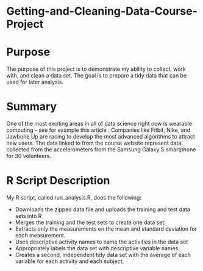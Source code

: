 # Getting-and-Cleaning-Data-Course-Project

# Purpose
The purpose of this project is to demonstrate my ability to collect, work with, and clean a data set. The goal is to prepare a tidy data that can be used for later analysis.

# Summary
One of the most exciting areas in all of data science right now is wearable computing - see for example this article . Companies like Fitbit, Nike, and Jawbone Up are racing to develop the most advanced algorithms to attract new users. The data linked to from the course website represent data collected from the accelerometers from the Samsung Galaxy S smartphone for 30 volunteers.

# R Script Description
My R script, called run_analysis.R, does the following:
 - Downloads the zipped data file and uploads the training and test data sets into R
 - Merges the training and the test sets to create one data set.
 - Extracts only the measurements on the mean and standard deviation for each measurement. 
 - Uses descriptive activity names to name the activities in the data set
 - Appropriately labels the data set with descriptive variable names. 
 - Creates a second, independent tidy data set with the average of each variable for each activity and each subject.
